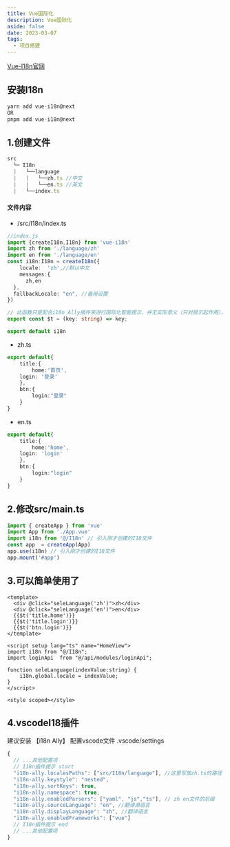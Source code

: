 ```yaml
---
title: Vue国际化
description: Vue国际化
aside: false
date: 2023-03-07
tags:
  - 项目搭建
---
```


[Vue-I18n官网](https://kazupon.github.io/vue-i18n/zh/installation.html)
## 安装I18n
```ts
yarn add vue-i18n@next
OR
pnpm add vue-i18n@next
```

## 1.创建文件
```ts
src
  └─ I18n
  |   └──language
  |   |   └──zh.ts //中文
  |   |   └──en.ts //英文
  |   └──index.ts
```
#### 文件内容
- /src/I18n/index.ts
```ts
//index.js
import {createI18n,I18n} from 'vue-i18n'
import zh from './language/zh'
import en from './language/en'
const i18n:I18n = createI18n({
	locale:  'zh',//默认中文
	messages:{
      zh,en
  },
  fallbackLocale: "en", //备用设置
})

// 此函数只是配合i18n Ally插件来进行国际化智能提示，并无实际意义（只对提示起作用），如果不需要国际化可删除
export const $t = (key: string) => key;

export default i18n
```
- zh.ts
```ts
export default{
	title:{
		home:'首页',
    login: '登录'
	},
	btn:{
		login:"登录"
	}
}
```
- en.ts
```ts
export default{
	title:{
		home:'home',
    login: 'login'
	},
	btn:{
		login:"login"
	}
}
```
## 2.修改src/main.ts
```ts
import { createApp } from 'vue'
import App from './App.vue'
import i18n from '@/I18n' // 引入刚才创建的I18文件
const app  = createApp(App)
app.use(i18n) // 引入刚才创建的I18文件
app.mount('#app')
```

## 3.可以简单使用了
```vue
<template>
  <div @click="seleLanguage('zh')">zh</div>
  <div @click="seleLanguage('en')">en</div>
  {{$t('title.home')}}
  {{$t('title.login')}}
  {{$t('btn.login')}}
</template>

<script setup lang="ts" name="HomeView">
import i18n from "@/I18n";
import loginApi  from "@/api/modules/loginApi";

function seleLanguage(indexValue:string) {
    i18n.global.locale = indexValue;
}
</script>

<style scoped></style>
```

## 4.vscodeI18插件
建议安装 【i18n Ally】 配置vscode文件 .vscode/settings
```ts
{
  // ...其他配置项
  // I18n插件提示 start
  "i18n-ally.localesPaths": ["src/I18n/language"], //这里写放zh.ts的路径
  "i18n-ally.keystyle": "nested",
  "i18n-ally.sortKeys": true,
  "i18n-ally.namespace": true,
  "i18n-ally.enabledParsers": ["yaml", "js","ts"], // zh en文件的后缀 
  "i18n-ally.sourceLanguage": "en", //翻译源语言
  "i18n-ally.displayLanguage": "zh", //翻译语言
  "i18n-ally.enabledFrameworks": ["vue"]
  // I18n插件提示 end
  // ...其他配置项
}
```